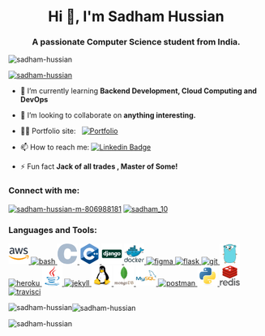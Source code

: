 <h1 align="center">Hi 👋, I'm Sadham Hussian</h1>
<h3 align="center">A passionate Computer Science student from India.</h3>

<p align="left"> <img src="https://komarev.com/ghpvc/?username=sadham-hussian&label=Profile%20views&color=0e75b6&style=flat" alt="sadham-hussian" /> </p>

<p align="left"> <a href="https://github.com/ryo-ma/github-profile-trophy"><img src="https://github-profile-trophy.vercel.app/?username=sadham-hussian" alt="sadham-hussian" /></a> </p>

- 🌱 I’m currently learning **Backend Development, Cloud Computing and DevOps**

- 👯 I’m looking to collaborate on **anything interesting.**

- 👨‍💻 Portfolio site: &nbsp; [![Portfolio](https://img.shields.io/badge/Portfolio-❤-orange)](https://sadham-hussian.github.io/)

- 📫 How to reach me: [![Linkedin Badge](https://img.shields.io/badge/-Linkedin-blue?style=flat-square&logo=Linkedin&logoColor=white)](https://www.linkedin.com/in/sadham-hussian-m-806988181/)

- ⚡ Fun fact **Jack of all trades , Master of Some!**

<h3 align="left">Connect with me:</h3>
<p align="left">
<a href="https://linkedin.com/in/sadham-hussian-m-806988181" target="blank"><img align="center" src="https://cdn.jsdelivr.net/npm/simple-icons@3.0.1/icons/linkedin.svg" alt="sadham-hussian-m-806988181" height="30" width="40" /></a>
<a href="https://instagram.com/sadham_10" target="blank"><img align="center" src="https://cdn.jsdelivr.net/npm/simple-icons@3.0.1/icons/instagram.svg" alt="sadham_10" height="30" width="40" /></a>
</p>

<h3 align="left">Languages and Tools:</h3>
<p align="left"> <a href="https://aws.amazon.com" target="_blank"> <img src="https://raw.githubusercontent.com/devicons/devicon/master/icons/amazonwebservices/amazonwebservices-original-wordmark.svg" alt="aws" width="40" height="40"/> </a> <a href="https://www.gnu.org/software/bash/" target="_blank"> <img src="https://www.vectorlogo.zone/logos/gnu_bash/gnu_bash-icon.svg" alt="bash" width="40" height="40"/> </a> <a href="https://www.cprogramming.com/" target="_blank"> <img src="https://raw.githubusercontent.com/devicons/devicon/master/icons/c/c-original.svg" alt="c" width="40" height="40"/> </a> <a href="https://www.w3schools.com/cpp/" target="_blank"> <img src="https://raw.githubusercontent.com/devicons/devicon/master/icons/cplusplus/cplusplus-original.svg" alt="cplusplus" width="40" height="40"/> </a> <a href="https://www.djangoproject.com/" target="_blank"> <img src="https://raw.githubusercontent.com/devicons/devicon/master/icons/django/django-original.svg" alt="django" width="40" height="40"/> </a> <a href="https://www.docker.com/" target="_blank"> <img src="https://raw.githubusercontent.com/devicons/devicon/master/icons/docker/docker-original-wordmark.svg" alt="docker" width="40" height="40"/> </a> <a href="https://www.figma.com/" target="_blank"> <img src="https://www.vectorlogo.zone/logos/figma/figma-icon.svg" alt="figma" width="40" height="40"/> </a> <a href="https://flask.palletsprojects.com/" target="_blank"> <img src="https://www.vectorlogo.zone/logos/pocoo_flask/pocoo_flask-icon.svg" alt="flask" width="40" height="40"/> </a> <a href="https://git-scm.com/" target="_blank"> <img src="https://www.vectorlogo.zone/logos/git-scm/git-scm-icon.svg" alt="git" width="40" height="40"/> </a> <a href="https://golang.org" target="_blank"> <img src="https://raw.githubusercontent.com/devicons/devicon/master/icons/go/go-original.svg" alt="go" width="40" height="40"/> </a> <a href="https://heroku.com" target="_blank"> <img src="https://www.vectorlogo.zone/logos/heroku/heroku-icon.svg" alt="heroku" width="40" height="40"/> </a> <a href="https://www.java.com" target="_blank"> <img src="https://raw.githubusercontent.com/devicons/devicon/master/icons/java/java-original.svg" alt="java" width="40" height="40"/> </a> <a href="https://jekyllrb.com/" target="_blank"> <img src="https://www.vectorlogo.zone/logos/jekyllrb/jekyllrb-icon.svg" alt="jekyll" width="40" height="40"/> </a> <a href="https://www.linux.org/" target="_blank"> <img src="https://raw.githubusercontent.com/devicons/devicon/master/icons/linux/linux-original.svg" alt="linux" width="40" height="40"/> </a> <a href="https://www.mongodb.com/" target="_blank"> <img src="https://raw.githubusercontent.com/devicons/devicon/master/icons/mongodb/mongodb-original-wordmark.svg" alt="mongodb" width="40" height="40"/> </a> <a href="https://www.mysql.com/" target="_blank"> <img src="https://raw.githubusercontent.com/devicons/devicon/master/icons/mysql/mysql-original-wordmark.svg" alt="mysql" width="40" height="40"/> </a> <a href="https://postman.com" target="_blank"> <img src="https://www.vectorlogo.zone/logos/getpostman/getpostman-icon.svg" alt="postman" width="40" height="40"/> </a> <a href="https://www.python.org" target="_blank"> <img src="https://raw.githubusercontent.com/devicons/devicon/master/icons/python/python-original.svg" alt="python" width="40" height="40"/> </a> <a href="https://redis.io" target="_blank"> <img src="https://raw.githubusercontent.com/devicons/devicon/master/icons/redis/redis-original-wordmark.svg" alt="redis" width="40" height="40"/> </a> <a href="https://travis-ci.org" target="_blank"> <img src="https://www.vectorlogo.zone/logos/travis-ci/travis-ci-icon.svg" alt="travisci" width="40" height="40"/> </a> </p>

<p><img align="left" src="https://github-readme-stats.vercel.app/api/top-langs?username=sadham-hussian&show_icons=true&locale=en&layout=compact" alt="sadham-hussian" /></p> <p><img align="center" src="https://github-readme-stats.vercel.app/api?username=sadham-hussian&show_icons=true&locale=en" alt="sadham-hussian" /></p> <p><img align="left" src="https://github-readme-streak-stats.herokuapp.com/?user=sadham-hussian&" alt="sadham-hussian" /></p>

